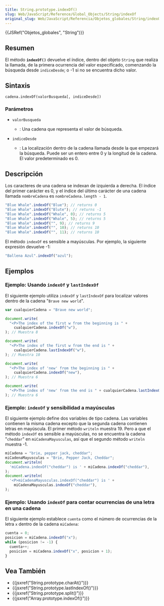 ```yaml
---
title: String.prototype.indexOf()
slug: Web/JavaScript/Reference/Global_Objects/String/indexOf
original_slug: Web/JavaScript/Referencia/Objetos_globales/String/indexOf
---
```


{{JSRef("Objetos_globales", "String")}}

## Resumen

El método **`indexOf()`** devuelve el índice, dentro del objeto `String` que realiza la llamada, de la primera ocurrencia del valor especificado, comenzando la búsqueda desde `indiceDesde`; o -1 si no se encuentra dicho valor.

## Sintaxis

```
cadena.indexOf(valorBusqueda[, indiceDesde])
```

### Parámetros

- `valorBusqueda`

  - : Una cadena que representa el valor de búsqueda.

- `indiceDesde`
  - : La localización dentro de la cadena llamada desde la que empezará la búsqueda. Puede ser un entero entre 0 y la longitud de la cadena. El valor predeterminado es 0.

## Descripción

Los caracteres de una cadena se indexan de izquierda a derecha. El índice del primer carácter es 0, y el índice del último carácter de una cadena llamada `nombreCadena` es `nombreCadena.length - 1`.

```js
"Blue Whale".indexOf("Blue"); // returns 0
"Blue Whale".indexOf("Blute"); // returns -1
"Blue Whale".indexOf("Whale", 0); // returns 5
"Blue Whale".indexOf("Whale", 5); // returns 5
"Blue Whale".indexOf("", 9); // returns 9
"Blue Whale".indexOf("", 10); // returns 10
"Blue Whale".indexOf("", 11); // returns 10
```

El método `indexOf` es sensible a mayúsculas. Por ejemplo, la siguiente expresión devuelve -1:

```js
"Ballena Azul".indexOf("azul");
```

## Ejemplos

### Ejemplo: Usando `indexOf` y `lastIndexOf`

El siguiente ejemplo utiliza `indexOf` y `lastIndexOf` para localizar valores dentro de la cadena "`Brave new world`".

```js
var cualquierCadena = "Brave new world";

document.write(
  "<P>The index of the first w from the beginning is " +
    cualquierCadena.indexOf("w"),
); // Muestra 8

document.write(
  "<P>The index of the first w from the end is " +
    cualquierCadena.lastIndexOf("w"),
); // Muestra 10

document.write(
  "<P>The index of 'new' from the beginning is " +
    cualquierCadena.indexOf("new"),
); // Muestra 6

document.write(
  "<P>The index of 'new' from the end is " + cualquierCadena.lastIndexOf("new"),
); // Muestra 6
```

### Ejemplo: `indexOf` y sensibilidad a mayúsculas

El siguiente ejemplo define dos variables de tipo cadena. Las variables contienen la misma cadena excepto que la segunda cadena contienen letras en mayúscula. El primer método `writeln` muestra 19. Pero a que el método `indexOf` es sensible a mayúsculas, no se encuentra la cadena "`cheddar`" en `miCadenaMayusculas`, así que el segundo método `writeln` muestra -1.

```js
miCadena = "brie, pepper jack, cheddar";
miCadenaMayusculas = "Brie, Pepper Jack, Cheddar";
document.writeln(
  'miCadena.indexOf("cheddar") is ' + miCadena.indexOf("cheddar"),
);
document.writeln(
  '<P>miCadenaMayusculas.indexOf("cheddar") is ' +
    miCadenaMayusculas.indexOf("cheddar"),
);
```

### Ejemplo: Usando `indexOf` para contar ocurrencias de una letra en una cadena

El siguiente ejemplo establece `cuenta` como el número de ocurrencias de la letra `x` dentro de la cadena `miCadena`:

```js
cuenta = 0;
posicion = miCadena.indexOf("x");
while (posicion != -1) {
  cuenta++;
  posicion = miCadena.indexOf("x", posicion + 1);
}
```

## Vea También

- {{jsxref("String.prototype.charAt()")}}
- {{jsxref("String.prototype.lastIndexOf()")}}
- {{jsxref("String.prototype.split()")}}
- {{jsxref("Array.prototype.indexOf()")}}
